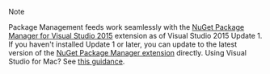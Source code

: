 > [!NOTE] 
> Package Management feeds work seamlessly with the [NuGet Package Manager for Visual Studio 2015](https://dist.nuget.org/visualstudio-2015-vsix/latest/NuGet.Tools.vsix) extension as of Visual Studio 2015 Update 1.
> If you haven't installed Update 1 or later, you can update to the latest version of the [NuGet Package Manager extension](https://dist.nuget.org/visualstudio-2015-vsix/latest/NuGet.Tools.vsix) directly.
> Using Visual Studio for Mac? See [this guidance](../../nuget/consume.md#mac-os).